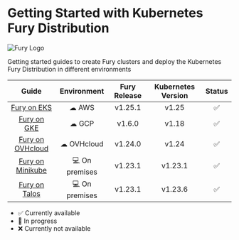 # Getting Started with Kubernetes Fury Distribution

![Fury Logo](./utils/images/fury_logo.png)

Getting started guides to create Fury clusters and deploy the Kubernetes Fury Distribution in different environments

|                     Guide                      |  Environment  | Fury Release | Kubernetes Version |       Status       |
| :--------------------------------------------: | :-----------: | :----------: | :----------------: | :----------------: |
|      [Fury on EKS](fury-on-eks/README.md)      |     ☁ AWS     |   v1.25.1    |       v1.25        | :white_check_mark: |
|      [Fury on GKE](fury-on-gke/README.md)      |     ☁ GCP     |    v1.6.0    |       v1.18        | :white_check_mark: |
| [Fury on OVHcloud](fury-on-ovhcloud/README.md) |  ☁ OVHcloud   |   v1.24.0    |       v1.24        | :white_check_mark: |
| [Fury on Minikube](fury-on-minikube/README.md) | 💻 On premises |   v1.23.1    |      v1.23.1       | :white_check_mark: |
|    [Fury on Talos](fury-on-talos/README.md)    | 💻 On premises |   v1.23.1    |      v1.23.6       | :white_check_mark: |

- :white_check_mark: Currently available
- :hammer: In progress
- :x: Currently not available
